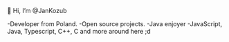 👋 Hi, I’m @JanKozub

-Developer from Poland.
-Open source projects.
-Java enjoyer
-JavaScript, Java, Typescript, C++, C and more around here ;d 
